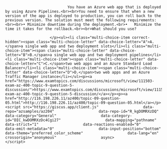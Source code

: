 <p class="card-text">
							
								You have an Azure web app that is deployed by using Azure Pipelines.<br><br>You need to ensure that when a new version of the app is deployed to production, you can roll back to the previous version. The solution must meet the following requirements:<br><br>•	Minimize downtime during the deployment.<br>•	Minimize the time it takes for the rollback.<br><br>What should you use?
							
						</p><ul><li class="multi-choice-item correct-hidden"><span class="multi-choice-letter" data-choice-letter="A">A.</span>a single web app and two deployment slots</li><li class="multi-choice-item"><span class="multi-choice-letter" data-choice-letter="B">B.</span>a single web app and two deployment pipelines</li><li class="multi-choice-item"><span class="multi-choice-letter" data-choice-letter="C">C.</span>two web apps and an Azure Standard Load Balancer</li><li class="multi-choice-item"><span class="multi-choice-letter" data-choice-letter="D">D.</span>two web apps and an Azure Traffic Manager instance</li></ul><p><a href="https://www.examtopics.com/discussions/microsoft/view/111503-exam-az-400-topic-9-question-5-discussion/">https://www.examtopics.com/discussions/microsoft/view/111503-exam-az-400-topic-9-question-5-discussion/</a></p><p><a href="http://116.198.226.11/az400/topic-09-question-05.html">http://116.198.226.11/az400/topic-09-question-05.html</a></p><script src="https://giscus.app/client.js"                    data-repo="azsamples/az204"                    data-repo-id="R_kgDOMRXzDQ"                    data-category="General"                    data-category-id="DIC_kwDOMRXzDc4Cgi27"                    data-mapping="pathname"                    data-strict="1"                    data-reactions-enabled="0"                    data-emit-metadata="0"                    data-input-position="bottom"                    data-theme="preferred_color_scheme"                    data-lang="en"                    crossorigin="anonymous"                    async>                    </script>